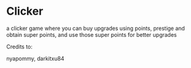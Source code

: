 # Clicker
a clicker game where you can buy upgrades using points, prestige and obtain super points, and use those super points for better upgrades

Credits to:

nyapommy, darkitxu84
